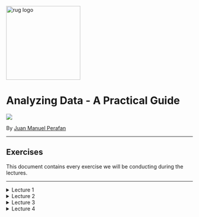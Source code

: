 <p><img src="https://www.rug.nl/about-ug/practical-matters/huisstijl/logobank-new/corporatelogo/corporatelogorood/rugr_logonl_rood_rgb.png" width="200" alt="rug logo"></p>

# Analyzing Data - A Practical Guide
<img src="https://img.shields.io/badge/academic%20year-2021--2022-red">
<p>By <a href="https://www.linkedin.com/in/jmperafan/">Juan Manuel Perafan</a></>

---
## **Exercises**

This document contains every exercise we will be conducting during the lectures. 

---
<details>
  <summary>Lecture 1</summary>

  ### **1.0 Introduction**
  Introduce yourself:
  - Name.
  - Study.
  - What do you expect from this course?

  <br></br>
  
  ### **1.1 Go Full Stalker**
  Imagine your objective is to create a digital trail of somebody's day. Make it at detailed as possible. Your exercise now is to think:

  - What type of data could you collect?
  - What practical problems would you run into? 
  
  <br></br>

  ### **1.2 Create KPI's**
  Choose any organization and imagine you work for them. Your objective is to:

  - Think about possible KPI's (i.e. key performance indicator).
  - Speculate how they can be measured.

  <br></br>

  ### **1.3 The Rat Factory**

  In 1902, in Vietnam, the colonial government created a bounty program that paid a reward for each rat killed. Vietnamese rat catchers quickly realized breeding rats was easier and profitable than catching them.

  What you just read is an example of a perverse incentive (also known as cobra effect). Using your input for the previous exercise, your task is:

  - Think how an employee could exploit these KPI's.
  - Explore scenarios where it can be counter-productive.
  
</details>


<details>
  <summary>Lecture 2</summary>
  
  ---
  
  ### **2.0 Spreadsheet Galore**
  Imagine your organization wants to store operational data in a spreadsheet (e.g. Excel). 

  1. Do you think this is a good idea or not? 
  2. What can go wrong?
  3. Can you mitigate some of these issues by using the cloud version (e.g. Google Sheets)?

  <br></br>

  ### **2.1 Types Flat Files**

  1. Google the differences between a `csv file`, a `JSON file`, and a `parquet file`. Research them enough to understand when it is a good idea to use one over the other.

  2. Copy the text below into `Notepad` (or any text editor) and save it as `cars.csv`

  ```
  Year,Make,Model
  1997,Ford,E350
  2000,Mercury,Cougar
  ```
  3. Transform the text into a `JSON file` and save it as a new file called `cars.json`. Make sure you keep both files. It is also up to you if you want to transform them manually or use a website.

  4. Try to open both in Tableau. Do you notice any differences?

  <br></br>

  ### **2.2 Connect to a database**

  1. Open Tableau and connect to `Microsoft SQL Server`. Once the prompt opens, put in the following credentials:

  - Server: `3.143.125.139`
  - Authentication: `Use a specific username and password`
  - Username: `SQL`
  - Password: `SQL`

  Leave everything else empty and unchecked. 

  2. Explore the different databases and tables inside. Try to guess what each database is used for. For example, which ones are automatically generated.

  <br></br>

  ### **2.3 Working with APIs**

  1. Go to any browser and go to this site `https://openlibrary.org/search/authors.json?q=j%20k%20rowling`

  2. Replace `j%20k%20rowling` by the name of any other author. 

  Note: As you might have infered, `%20` is [HTML URL Encoding](https://www.w3schools.com/tags/ref_urlencode.ASP) for a space. There is at least one encoding for every character, but `%20` is the most common, since URLs cannot have spaces. Also, if `%20` feels a bit difficult to remember, you can also use `+`.

  <br></br>

  ### **2.4 Web Data Connector**

  1. Go to https://www.makeovermonday.co.uk/data/

  2. Pick any dataset.

  3. Open the link under the data column.

  4. You will be redirected to [data.world](data.world). You can find all sorts of public datasets in here. Most of them are perfect for your final project.

  5. Either create an account (you might be using this site more in the future) or use the following credentials to sign in:

  - Username: hc-analyzing-data
  - Password: analyzing-data

  5. Look for the `Open in app` button. The one with the three empty squares and the diamond at the top right of the dataset.

  <img src="https://media.data.world/KVWgC7jTjWaDkId1ub4Y_Screen%20Shot%202018-04-20%20at%202.14.07%20PM.png" />

  6. Follow the instructions and open it as a Web Data Connector in Tableau.

</details>

<details>
  <summary>Lecture 3</summary>

  ---
  
  ### **3.0 What is wrong with this data?**
  Your objective is to create a file with how this data is supposed to look once it is clean. It is ok if you don't know the name of the steps. For now, just think of how the clean dataset will look like.

<table class="table table-bordered table-hover table-condensed" style="border:1px solid black;margin-left:auto;margin-right:auto;">
   <thead>
      <tr>
         <th title="Field #1">name</th>
         <th title="Field #2">job</th>
         <th title="Field #3">age</th>
         <th title="Field #4">salary 2020</th>
         <th title="Field #5">salary 2021</th>
      </tr>
   </thead>
   <tbody>
      <tr>
         <td>john</td>
         <td> </td>
         <td> 21 years</td>
         <td align="right"> 0</td>
         <td align="right"> 1000</td>
      </tr>
      <tr>
         <td>JANE JOHNSON</td>
         <td> analyst</td>
         <td> 24</td>
         <td align="right"> $3500</td>
         <td align="right"> $4000</td>
      </tr>
      <tr>
         <td>Charlie</td>
         <td> chef</td>
         <td> fourty</td>
         <td align="right"> 30000</td>
         <td align="right"> 32000</td>
      </tr>
   </tbody>
</table>
  
  <br></br>
  
  ### **3.1 Cleaning a real-world data**

  You are going to be exploring and cleaning a real-world dataset here. All of the data comes from a real survey with thousands of participants.

  1. Check the [survey](https://www.askamanager.org/2021/04/how-much-money-do-you-make-4.html) and spot questions that might lead to data quality issues.

  2. Check the [answers](https://docs.google.com/spreadsheets/d/1IPS5dBSGtwYVbjsfbaMCYIWnOuRmJcbequohNxCyGVw/edit?resourcekey#gid=1625408792). Were you assumptions about the last question correct?

  3. Think what type of cleaning is needed to answer the following question: What is the average salary per race?

  4. Think of which rows you should filter. What to do with empty rows, with people outside of the US, people with no salary, duplicates or partial duplicates, and salaries that seem either too high or too low. This is not a science, it is a matter of judgement.

  5. Try to standarize the salary. Think of what to do with the column containing `Other monetary comp` and how you can turn other currencies into dollars (or whatever other currency you prefer).

  6. Look at the `Country` column. How are you going to standarize it? Here is a rule of thumb, if you are cleaning:

  - < 10 values: Use [logical formulas](https://help.tableau.com/current/pro/desktop/en-us/functions_functions_logical.htm)  like `IF` and `CASE` or [use Groups in Tableau](https://www.guru99.com/tableau-sort-data.html). It is a manual option, but it is much better for performance.

  - 10+ values: Create a new table (or spreadsheet) with 2 columns. One containing all of the unique values currently in the dataset and a second column with the clean value (your table should look like the one below). Once you are done, join both tables and only keep the correct one.

<table class="table table-bordered table-hover table-condensed" style="border:1px solid black;margin-left:auto;margin-right:auto;">
   <thead>
      <tr>
         <th title="Field #1">Raw</th>
         <th title="Field #2">Clean</th>
      </tr>
   </thead>
   <tbody>
      <tr>
         <td>US</td>
         <td> United States</td>
      </tr>
      <tr>
         <td>USA</td>
         <td> United States</td>
      </tr>
      <tr>
         <td>U.S.A.</td>
         <td> United States</td>
      </tr>
      <tr>
         <td>United States</td>
         <td> United States</td>
      </tr>
      <tr>
         <td>America</td>
         <td> United States</td>
      </tr>
   </tbody>
</table>
  
  <br></br>

  ### **3.2 The Next Birthday?**

  Your company wants a dashboard that shows how many days until the next birthdays or anniversaries. The data looks something like this:

  ```
  employee_id, birthday, anniversary
  1, 10 April, 15 October
  2, 1 January, 1 December
  3, 7 September, 1 November
  4, 22 July, 1 July
  ```

  1. Copy and paste this dataset into Tableau. [Here is a tutorial on how to do it](https://www.thedataschool.co.uk/jonathan-allenby/tableau-tip-you-can-paste-data-directly-into-tableau). Make sure the data is imported correctly (commas as separators).

  2. Find a way to clean the dates. You were provided a day and a month, but the year is missing. If you just [change the data type to date](https://help.tableau.com/current/pro/desktop/en-us/datafields_typesandroles_datatypes.htm), Tableau will infer the year 1900.

  3. You don't need to do this, but there are some advantages in [pivoting](https://help.tableau.com/current/pro/desktop/en-us/pivot.htm) both of the date columns (i.e. anniversary and birthday). Why don't you try creating a dataset that looks like this:

  <table class="table-bordered table-hover table-condensed" style="border:1px solid black;margin-left:auto;margin-right:auto;">
    <thead>
        <tr>
          <th title="Field #1">employee_id</th>
          <th title="Field #2">event_type</th>
          <th title="Field #3">date</th>
        </tr>
    </thead>
    <tbody>
        <tr>
          <td align="right">1</td>
          <td> birthday</td>
          <td> 10 April</td>
        </tr>
        <tr>
          <td align="right">1</td>
          <td>  anniversary</td>
          <td> 15 October</td>
        </tr>
        <tr>
          <td align="right">2</td>
          <td> birthday</td>
          <td> 1 January</td>
        </tr>
        <tr>
          <td align="right">2</td>
          <td>  anniversary</td>
          <td> 1 December</td>
        </tr>
    </tbody>
  </table>

  4. Try to calculate when will be the next birthday or anniversary. A big part of the job of an analyst is to Google these types of things, so I would advise you to do that instead of peaking at the hints. 

  <details>
    <summary>Here is a hint.</summary>
    
  If the date hasn't happened yet this year, then the right year is `YEAR(TODAY())`. If the date happened already, the right year is `YEAR(TODAY()) + 1`. 

  The result that you requires the following ingredients: `MAKEDATE()`, `YEAR()`, `TODAY()`, `IIF()`.

  In case you are wondering, `IIF()` is short for Intermediate IF. While in a normal `IF` statement you can add as many conditions as you want, `IIF()` only accepts one clause. In plain English, if something then this, otherwise that. 
  </details>

  <details>
    <summary>Fine, here is the answer.</summary>

  You need two formulas, one that calculates the date this year. It will look something like this:

  ```
  MAKEDATE( 
    YEAR(TODAY()), 
    MONTH([Date]),
    DAY([Date])
  )
  ```

  The second formula is the date next year. 

  ```
  MAKEDATE( 
    YEAR(TODAY()) + 1, 
    MONTH([Date]),
    DAY([Date])
  )
  ```

  The final formula compares if the date has already happened. 

  For this one, I assume you called the first formulas `Date This Year` and then second formula `Date Next Year`. This won't work if you gave the formulas a different name.

  ```
  IIF(
    [Date This Year] > TODAY(),
    [Date This Year],
    [Date Next Year]
  )
  ```
  </details>

  <pr></pr>

  5. Now use `TODAY()` and the formula you calculated in step 4 and find out how many days left before the next important dates.

  <details>
    <summary> Fine, here is the answer. </summary>
    
    ```
    DATEDIFF(
      'day',
      [Date Next Year],
      TODAY()
    )
    ```
  </details>
  
  <pr></pr>

  6. Filter to include only the top 5 events. [Check TOPN filters](https://playfairdata.com/how-to-use-index-for-easier-top-n-tableau-filters/).

  <br></br>

  ### **3.3 Putting Data Together**

  Data often needs to combined. In this exercise you will do two of the most common transformations supported by Tableau (i.e. union and relationship). Please note that Tableau also supports [joins](https://help.tableau.com/current/pro/desktop/en-us/joining_tables.htm) and [blending](https://help.tableau.com/current/pro/desktop/en-us/multiple_connections.htm), but we will not cover them during these class. 

  1. Check the [AdventureWorks dataset](https://github.com/jmperafan/analyzing-data/tree/master/datasets/Adventure%20Works). 

  2. Download the following files into your computer:
  - AdventureWorks_Sales_2015.csv
  - AdventureWorks_Sales_2016.csv
  - AdventureWorks_Sales_2017.csv
  - AdventureWorks_Customers.csv
  - AdventureWorks_Products.csv

  3. Open any of them in Tableau. Note how there is an option to your left with all of the files in this folder. 

  4. Add a [wildcard union](https://help.tableau.com/current/pro/desktop/en-us/union.htm). Use `AdventureWorks_Sales__*` as the wild card. This will grab all of the sales files in the folder and ignore the other ones. You can make your wild cards more or less strict. It is a matter of judgement if `*Sales*` is good enough. Or if you need something more strict like `AdventureWorks_Sales__20*`.

  5. Create a [relationship](https://help.tableau.com/current/pro/desktop/en-us/relate_tables.htm) between the big table containing all of the sales the other tables. Namely, Products and Customers. Tableau will find the linking fields automatically for you, but it is not a bad idea to check if it is correct.

</details>


<details>
  <summary>Lecture 4</summary>

  ---

  ### **4.0 Finding Value in Data**
  Spend 10 minutes trying to find any type of `valuable insight` in the Superstore dataset (comes standard in every Tableau installation). 

  1. What type of insights did you find?
  2. What was your strategy?

  <br></br>

  ### **4.1 Exploring a dataset**
  When you check a dataset for the first time, here are some questions that can serve as the first step of your analysis. In practice, this process can be done in parallel with the identification of potential data quality issues. In other words, exploring data and cleaning data are not always mutually exclusive.

  1. 
  *What process or entity is mapped in this table?* Ideally, a table should only contain information of one entity (e.g. client, product) or one process (e.g. sales, returns, hiring). But it is common in practice to find tables containing more than one.

  2. 
  *What are the dimensions of my table?* Checking how "big" the data is. This can be done in computational terms (e.g. count of rows, count of columns, bytes) or in human terms (e.g. 2 years of data, 5 regions). 
  
  The reason we want to know this upfront is to prevent any performance bottlenecks and find ways to slice the data. Why waiting 10 minutes for a query when you can create a smaller subset of the data?

  3. 
  *What does each row represent?* This concept is known as granularity. In the best of cases, each row represents a straight-forward concept like a purchase, an information request, or a customer. 
  
  But it is not always obvious. A row can represent multiple concepts at the same time like a product, a shop, and a year. In fact, each row of the `Orders` table in the Superstore dataset is **NOT** a simple order. Can you guess what each row represents?

  4. 
  *What is the content of each column?* At this point, you need to check each column, one by one. In the case of the columns containing text, you need to all of the potential values, find out what they mean, and check the frequency in which they appear. 
  
  For numeric columns, it is a bit more complex. You need to profile using any or all of the following statistics: `sum`, `average`, `mean`, `mode`, `max`, `min`, `count`, `count distinct`, `standard deviation`, `variance`, `percentiles`. 

  5. 
  *How are columns related to each other?* The final step is to find out the relationship between columns. Firstly, check for `hierarchies` (i.e. data linked in a parent-child system). Some examples include category and sub-category or country and city. 

  For the nummeric columns, you should check how different sets of columns are related. For example, what is the relationship between columns like `sales` and `profit`? Out of this exercise, you should be able to make statements like 

  ```
  Profit is inversely related to discount rates. 
  The more discount we give, the less profit we make.
  ```
  or 
  ```
  Stress has a curvilinear relationship to productivity. Some stress leads to more work produced. 
  But we can reach a point when stress becomes a block to productivity.
  ```
  
  6. 
  *Is this a global phenomenon?* Once you have found interesting relationships in your data, try slicing the data to see if patterns are still present in different groups and moments in time. Some example questions could look like:

  ```
  Is this product rated equally in all regions? 
  Do men and women like it equally? 
  Has it always been the case over time?
  ```
  Domain expertise really comes handy at this stage. It is only your knowledge of the situation and your business expertise that leads to the best questions. For example, if you are know a lot about finance, you will probably know already some of the most obvious things you will find in data and you will also know what questions are interesting and have potential value to the company.

  Pick a dataset (ideally one with multiple columns and, at least, 3k rows) and follow this same process on your own. 

  <br></br> 

</details>